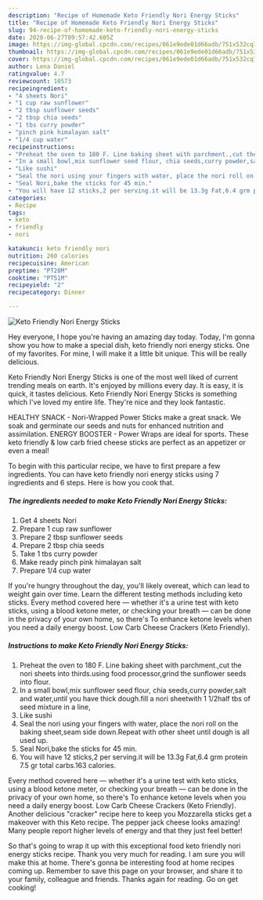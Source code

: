 ```yaml
---
description: "Recipe of Homemade Keto Friendly Nori Energy Sticks"
title: "Recipe of Homemade Keto Friendly Nori Energy Sticks"
slug: 94-recipe-of-homemade-keto-friendly-nori-energy-sticks
date: 2020-06-27T09:57:42.605Z
image: https://img-global.cpcdn.com/recipes/061e9ede01d66adb/751x532cq70/keto-friendly-nori-energy-sticks-recipe-main-photo.jpg
thumbnail: https://img-global.cpcdn.com/recipes/061e9ede01d66adb/751x532cq70/keto-friendly-nori-energy-sticks-recipe-main-photo.jpg
cover: https://img-global.cpcdn.com/recipes/061e9ede01d66adb/751x532cq70/keto-friendly-nori-energy-sticks-recipe-main-photo.jpg
author: Lena Daniel
ratingvalue: 4.7
reviewcount: 10573
recipeingredient:
- "4 sheets Nori"
- "1 cup raw sunflower"
- "2 tbsp sunflower seeds"
- "2 tbsp chia seeds"
- "1 tbs curry powder"
- "pinch pink himalayan salt"
- "1/4 cup water"
recipeinstructions:
- "Preheat the oven to 180 F. Line baking sheet with parchment.,cut the nori sheets into thirds.using food processor,grind the sunflower seeds into flour."
- "In a small bowl,mix sunflower seed flour, chia seeds,curry powder,salt and water,until you have thick dough.fill a nori sheetwith 1 1/2half tbs of seed mixture in a line,"
- "Like sushi"
- "Seal the nori using your fingers with water, place the nori roll on the baking sheet,seam side down.Repeat with other sheet until dough is all used up."
- "Seal Nori,bake the sticks for 45 min."
- "You will have 12 sticks,2 per serving.it will be 13.3g Fat,6.4 grm protein 7.5 gr total carbs.163 calories."
categories:
- Recipe
tags:
- keto
- friendly
- nori

katakunci: keto friendly nori 
nutrition: 260 calories
recipecuisine: American
preptime: "PT28M"
cooktime: "PT51M"
recipeyield: "2"
recipecategory: Dinner

---
```



![Keto Friendly Nori Energy Sticks](https://img-global.cpcdn.com/recipes/061e9ede01d66adb/751x532cq70/keto-friendly-nori-energy-sticks-recipe-main-photo.jpg)

Hey everyone, I hope you're having an amazing day today. Today, I'm gonna show you how to make a special dish, keto friendly nori energy sticks. One of my favorites. For mine, I will make it a little bit unique. This will be really delicious.

Keto Friendly Nori Energy Sticks is one of the most well liked of current trending meals on earth. It's enjoyed by millions every day. It is easy, it is quick, it tastes delicious. Keto Friendly Nori Energy Sticks is something which I've loved my entire life. They're nice and they look fantastic.

HEALTHY SNACK - Nori-Wrapped Power Sticks make a great snack. We soak and germinate our seeds and nuts for enhanced nutrition and assimilation. ENERGY BOOSTER - Power Wraps are ideal for sports. These keto friendly &amp; low carb fried cheese sticks are perfect as an appetizer or even a meal!


To begin with this particular recipe, we have to first prepare a few ingredients. You can have keto friendly nori energy sticks using 7 ingredients and 6 steps. Here is how you cook that.

<!--inarticleads1-->

##### The ingredients needed to make Keto Friendly Nori Energy Sticks:

1. Get 4 sheets Nori
1. Prepare 1 cup raw sunflower
1. Prepare 2 tbsp sunflower seeds
1. Prepare 2 tbsp chia seeds
1. Take 1 tbs curry powder
1. Make ready pinch pink himalayan salt
1. Prepare 1/4 cup water


If you&#39;re hungry throughout the day, you&#39;ll likely overeat, which can lead to weight gain over time. Learn the different testing methods including keto sticks. Every method covered here — whether it&#39;s a urine test with keto sticks, using a blood ketone meter, or checking your breath — can be done in the privacy of your own home, so there&#39;s To enhance ketone levels when you need a daily energy boost. Low Carb Cheese Crackers (Keto Friendly). 

<!--inarticleads2-->

##### Instructions to make Keto Friendly Nori Energy Sticks:

1. Preheat the oven to 180 F. Line baking sheet with parchment.,cut the nori sheets into thirds.using food processor,grind the sunflower seeds into flour.
1. In a small bowl,mix sunflower seed flour, chia seeds,curry powder,salt and water,until you have thick dough.fill a nori sheetwith 1 1/2half tbs of seed mixture in a line,
1. Like sushi
1. Seal the nori using your fingers with water, place the nori roll on the baking sheet,seam side down.Repeat with other sheet until dough is all used up.
1. Seal Nori,bake the sticks for 45 min.
1. You will have 12 sticks,2 per serving.it will be 13.3g Fat,6.4 grm protein 7.5 gr total carbs.163 calories.


Every method covered here — whether it&#39;s a urine test with keto sticks, using a blood ketone meter, or checking your breath — can be done in the privacy of your own home, so there&#39;s To enhance ketone levels when you need a daily energy boost. Low Carb Cheese Crackers (Keto Friendly). Another delicious &#34;cracker&#34; recipe here to keep you Mozzarella sticks get a makeover with this Keto recipe. The pepper jack cheese looks amazing! Many people report higher levels of energy and that they just feel better! 

So that's going to wrap it up with this exceptional food keto friendly nori energy sticks recipe. Thank you very much for reading. I am sure you will make this at home. There's gonna be interesting food at home recipes coming up. Remember to save this page on your browser, and share it to your family, colleague and friends. Thanks again for reading. Go on get cooking!
